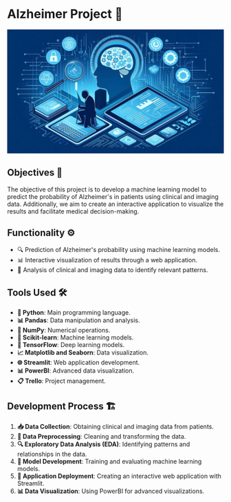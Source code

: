 # Alzheimer Project 🧠

![Image](./Images/image_2.jpeg)

## Objectives 🎯
The objective of this project is to develop a machine learning model to predict the probability of Alzheimer's in patients using clinical and imaging data. Additionally, we aim to create an interactive application to visualize the results and facilitate medical decision-making.

## Functionality ⚙️
- 🔍 Prediction of Alzheimer's probability using machine learning models.
- 📊 Interactive visualization of results through a web application.
- 🧬 Analysis of clinical and imaging data to identify relevant patterns.

## Tools Used 🛠️
- **🐍 Python**: Main programming language.
- **📊 Pandas**: Data manipulation and analysis.
- **🔢 NumPy**: Numerical operations.
- **🤖 Scikit-learn**: Machine learning models.
- **🧠 TensorFlow**: Deep learning models.
- **📈 Matplotlib and Seaborn**: Data visualization.
- **🌐 Streamlit**: Web application development.
- **📊 PowerBI**: Advanced data visualization.
- **📋 Trello**: Project management.

## Development Process 🏗️
1. **📥 Data Collection**: Obtaining clinical and imaging data from patients.
2. **🧹 Data Preprocessing**: Cleaning and transforming the data.
3. **🔍 Exploratory Data Analysis (EDA)**: Identifying patterns and relationships in the data.
4. **🤖 Model Development**: Training and evaluating machine learning models.
5. **🚀 Application Deployment**: Creating an interactive web application with Streamlit.
6. **📊 Data Visualization**: Using PowerBI for advanced visualizations.